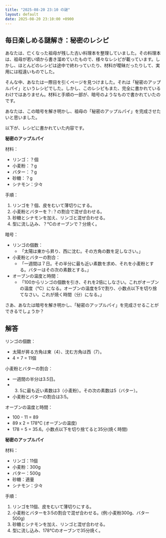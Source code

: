 ```yaml
---
title: "2025-08-20 23:10 の謎"
layout: default
date: 2025-08-20 23:10:00 +0900
---
```

## 毎日楽しめる謎解き：秘密のレシピ

あなたは、亡くなった祖母が残した古い料理本を整理していました。その料理本は、祖母が若い頃から書き溜めていたもので、様々なレシピが載っています。しかし、ほとんどのレシピは途中で終わっていたり、材料が曖昧だったりして、実用には程遠いものでした。

そんな中、あなたは一際目を引くページを見つけました。それは「秘密のアップルパイ」というレシピでした。しかし、このレシピもまた、完全に書かれているわけではありません。材料と手順の一部が、暗号のようなもので書かれていたのです。

あなたは、この暗号を解き明かし、祖母の「秘密のアップルパイ」を完成させたいと思いました。

以下が、レシピに書かれていた内容です。

**秘密のアップルパイ**

材料：

*   リンゴ：？個
*   小麦粉：？g
*   バター：？g
*   砂糖：？g
*   シナモン：少々

手順：

1.  リンゴを？個、皮をむいて薄切りにする。
2.  小麦粉とバターを？:？の割合で混ぜ合わせる。
3.  砂糖とシナモンを加え、リンゴと混ぜ合わせる。
4.  型に流し込み、？℃のオーブンで？分焼く。

暗号：

*   リンゴの個数：
    *   「太陽は東から昇り、西に沈む。その方角の数を足しなさい。」
*   小麦粉とバターの割合：
    *   「一週間は７日。その半分に最も近い素数を求め、それを小麦粉とする。バターはその次の素数とする。」
*   オーブンの温度と時間：
    *   「100からリンゴの個数を引き、それを2倍にしなさい。これがオーブンの温度（℃）になる。オーブンの温度を5で割り、小数点以下を切り捨てなさい。これが焼く時間（分）になる。」

さあ、あなたは暗号を解き明かし、「秘密のアップルパイ」を完成させることができるでしょうか？

## 解答

リンゴの個数：

*   太陽が昇る方角は東（4）、沈む方角は西（7）。
*   4 + 7 = 11個

小麦粉とバターの割合：

*   一週間の半分は3.5日。
*   3.  5に最も近い素数は3（小麦粉）。その次の素数は5（バター）。
*   小麦粉とバターの割合は3:5。

オーブンの温度と時間：

*   100 - 11 = 89
*   89 x 2 = 178℃ (オーブンの温度)
*   178 ÷ 5 = 35.6。小数点以下を切り捨てると35分(焼く時間)

**秘密のアップルパイ**

材料：

*   リンゴ：11個
*   小麦粉：300g
*   バター：500g
*   砂糖：適量
*   シナモン：少々

手順：

1.  リンゴを11個、皮をむいて薄切りにする。
2.  小麦粉とバターを3:5の割合で混ぜ合わせる。(例:小麦粉300g、バター500g)
3.  砂糖とシナモンを加え、リンゴと混ぜ合わせる。
4.  型に流し込み、178℃のオーブンで35分焼く。
